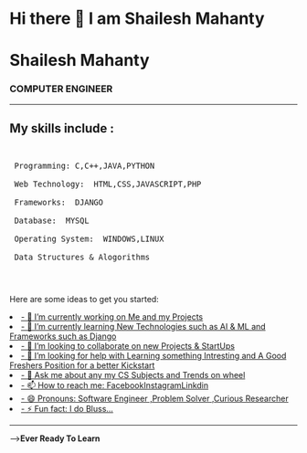 # Hi there 👋 I am Shailesh Mahanty
<!--
**Shaileshmahanty/Shaileshmahanty** is a ✨ _special_ ✨ repository because its `README.md` (this file) appears on your GitHub profile.-->

<h1>Shailesh Mahanty</h1>
<h3>COMPUTER ENGINEER</h3>
<hr>
<h2>My skills include :</h2>
<pre style="font-size: medium;">


     Programming: C,C++,JAVA,PYTHON

     Web Technology:  HTML,CSS,JAVASCRIPT,PHP

     Frameworks:  DJANGO

     Database:  MYSQL

     Operating System:  WINDOWS,LINUX

     Data Structures & Alogorithms
   </pre>
<p>Here are some ideas to get you started:</p> 
<u>
    <li>- 🔭 I’m currently working on Me and my Projects</li>
    <li>- 🌱 I’m currently learning New Technologies such as AI & ML and Frameworks such as Django</li>
    <li>- 👯 I’m looking to collaborate on new Projects & StartUps</li>
    <li>- 🤔 I’m looking for help with Learning something Intresting and A Good Freshers Position for a better Kickstart</li>
    <li>- 💬 Ask me about any my CS Subjects and Trends on wheel</li>
    <li>- 📫 How to reach me: <a href="https://m.facebook.com/shailesh.mahanty">Facebook</a><a href="https://www.instagram.com/shaileshmahanty/">Instagram</a><a href="https://www.linkedin.com/in/shailesh-mahanty-7733321b6">Linkdin</a></li>
    <li>- 😄 Pronouns: Software Engineer ,Problem Solver ,Curious Researcher</li>
    <li>- ⚡ Fun fact: I do Bluss...</li>
</u>
<hr>
--><b>Ever Ready To Learn</b>
